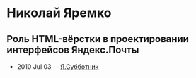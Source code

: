 # Николай Яремко

## Роль HTML-вёрстки в проектировании интерфейсов Яндекс.Почты
- 2010 Jul 03 -- [Я.Субботник](https://events.yandex.ru/lib/talks/923/)    
